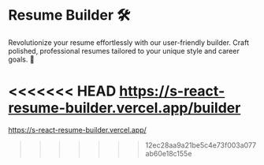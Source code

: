 # Resume Builder 🛠

Revolutionize your resume effortlessly with our user-friendly builder. Craft polished, professional resumes tailored to your unique style and career goals. 🚀

<<<<<<< HEAD
https://s-react-resume-builder.vercel.app/builder
=======
https://s-react-resume-builder.vercel.app/
>>>>>>> 12ec28aa9a21be5c4e73f003a077ab60e18c155e
